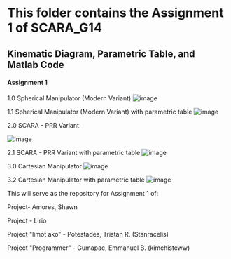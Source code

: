 # This folder contains the Assignment 1 of SCARA_G14
## Kinematic Diagram, Parametric Table, and Matlab Code

#### Assignment 1
1.0 Spherical Manipulator (Modern Variant) 
![image](https://github.com/kimchisteww/SCARA_G14_Assignment_2024/assets/157703948/42bce63c-b931-4cd9-8ca0-98c3db947b78)

1.1 Spherical Manipulator (Modern Variant) with parametric table
![image](https://github.com/kimchisteww/SCARA_G14_Assignment_2024/assets/157703948/493fd4ff-9205-498f-aca8-0d38520385cd)

2.0 SCARA - PRR Variant

![image](https://github.com/kimchisteww/SCARA_G14_Assignment_2024/assets/157703948/2bb686bc-8de8-4863-b1e8-eef11e99f84f)

2.1 SCARA - PRR Variant with parametric table
![image](https://github.com/kimchisteww/SCARA_G14_Assignment_2024/assets/157703948/edfda658-942b-4c76-a24c-859cd92b6c0a)

3.0 Cartesian Manipulator
![image](https://github.com/kimchisteww/SCARA_G14_Assignment_2024/assets/157703948/399269f6-de19-4639-a8b3-9a1b1db087a6)

3.2 Cartesian Manipulator with parametric table
![image](https://github.com/kimchisteww/SCARA_G14_Assignment_2024/assets/157703948/f33a4ab1-e1a4-4e74-821d-070baec0029b)

This will serve as the repository for Assignment 1 of:

Project- Amores, Shawn 

Project - Lirio

Project "limot ako" - Potestades, Tristan R. (Stanracelis)

Project "Programmer" - Gumapac, Emmanuel B. (kimchisteww)

